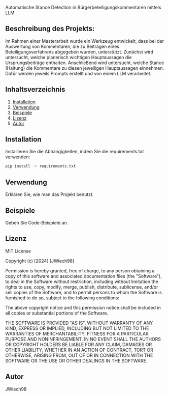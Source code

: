 Automatische Stance Detection in Bürgerbeteiligungskommentaren mittels LLM


## Beschreibung des Projekts:

Im Rahmen einer Masterarbeit wurde ein Werkzeug entwickelt, dass bei der Auswertung von Kommentaren, die zu Beiträgen eines Beteiligungsverfahrens abgegeben wurden, unterstützt. Zunächst wird untersucht, welche planerisch wichtigen Hauptaussagen die Ursprungsbeiträge enthalten. Anschließend wird untersucht, welche Stance (Haltung) die Kommentare zu diesen jeweiligen Hauptaussagen einnehmen. Dafür werden jeweils Prompts erstellt und von einem LLM verarbeitet.  

## Inhaltsverzeichnis
1. [Installation](#installation)
2. [Verwendung](#verwendung)
3. [Beispiele](#beispiele)
4. [Lizenz](#lizenz)
5. [Autor](#autor)

## Installation

Installieren Sie die Abhängigkeiten, indem Sie die requirements.txt verwenden:
```bash
pip install -r requirements.txt
```
## Verwendung

Erklären Sie, wie man das Projekt benutzt.

## Beispiele

Geben Sie Code-Beispiele an.

## Lizenz

MIT License

Copyright (c) [2024] [JWiech98]

Permission is hereby granted, free of charge, to any person obtaining a copy
of this software and associated documentation files (the "Software"), to deal
in the Software without restriction, including without limitation the rights
to use, copy, modify, merge, publish, distribute, sublicense, and/or sell
copies of the Software, and to permit persons to whom the Software is
furnished to do so, subject to the following conditions:

The above copyright notice and this permission notice shall be included in all
copies or substantial portions of the Software.

THE SOFTWARE IS PROVIDED "AS IS", WITHOUT WARRANTY OF ANY KIND, EXPRESS OR
IMPLIED, INCLUDING BUT NOT LIMITED TO THE WARRANTIES OF MERCHANTABILITY,
FITNESS FOR A PARTICULAR PURPOSE AND NONINFRINGEMENT. IN NO EVENT SHALL THE
AUTHORS OR COPYRIGHT HOLDERS BE LIABLE FOR ANY CLAIM, DAMAGES OR OTHER
LIABILITY, WHETHER IN AN ACTION OF CONTRACT, TORT OR OTHERWISE, ARISING FROM,
OUT OF OR IN CONNECTION WITH THE SOFTWARE OR THE USE OR OTHER DEALINGS IN THE
SOFTWARE.

## Autor 

JWiech98
